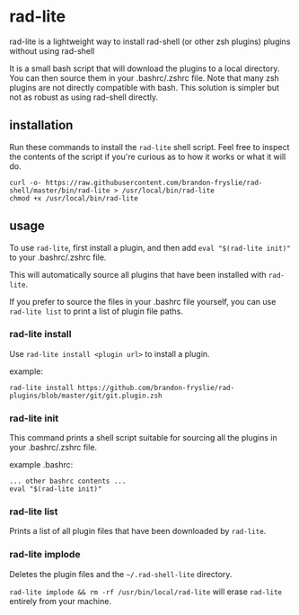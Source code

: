 # rad-lite

rad-lite is a lightweight way to install rad-shell (or other zsh plugins) plugins without using rad-shell

It is a small bash script that will download the plugins to a local directory.  You can
then source them in your .bashrc/.zshrc file.  Note that many zsh plugins are not directly
compatible with bash.  This solution is simpler but not as robust as using rad-shell directly.

## installation

Run these commands to install the `rad-lite` shell script.  Feel free to inspect the
contents of the script if you're curious as to how it works or what it will do.

```
curl -o- https://raw.githubusercontent.com/brandon-fryslie/rad-shell/master/bin/rad-lite > /usr/local/bin/rad-lite
chmod +x /usr/local/bin/rad-lite
```

## usage

To use `rad-lite`, first install a plugin, and then add `eval "$(rad-lite init)"` to your .bashrc/.zshrc file.

This will automatically source all plugins that have been installed with `rad-lite`.

If you prefer to source the files in your .bashrc file yourself, you can use `rad-lite list` to print a list of plugin file paths.

### rad-lite install

Use `rad-lite install <plugin url>` to install a plugin.

example:
```
rad-lite install https://github.com/brandon-fryslie/rad-plugins/blob/master/git/git.plugin.zsh
```

### rad-lite init

This command prints a shell script suitable for sourcing all the plugins in your .bashrc/.zshrc file.

example .bashrc:
```
... other bashrc contents ...
eval "$(rad-lite init)"
```

### rad-lite list

Prints a list of all plugin files that have been downloaded by `rad-lite`.

### rad-lite implode

Deletes the plugin files and the `~/.rad-shell-lite` directory.

`rad-lite implode && rm -rf /usr/bin/local/rad-lite` will erase `rad-lite` entirely from your machine.
